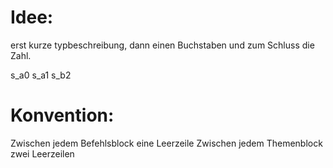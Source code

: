 # Idee: 
erst kurze typbeschreibung, dann einen Buchstaben und zum Schluss die Zahl.

s_a0
s_a1
s_b2

# Konvention:
Zwischen jedem Befehlsblock eine Leerzeile
Zwischen jedem Themenblock zwei Leerzeilen